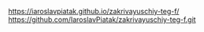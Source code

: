 https://iaroslavpiatak.github.io/zakrivayuschiy-teg-f/
https://github.com/IaroslavPiatak/zakrivayuschiy-teg-f.git